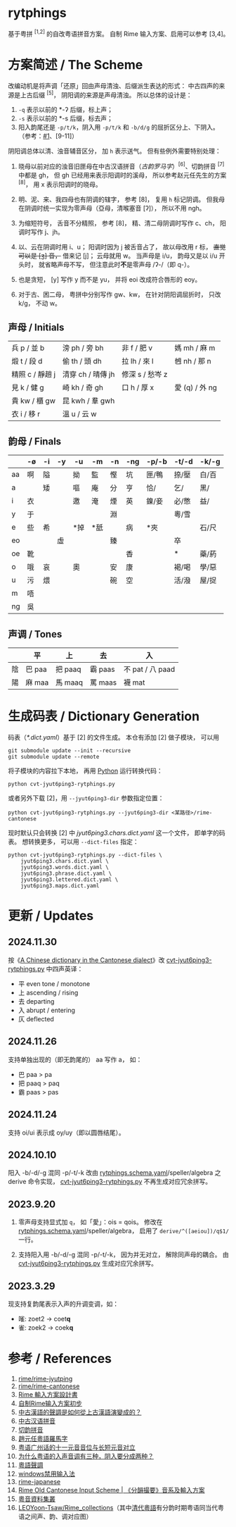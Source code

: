 # rytphings

基于粤拼 <sup>[1,2]</sup> 的自改粤语拼音方案。
自制 Rime 输入方案、启用可以参考 [3,4]。

# 方案简述 / The Scheme

改编动机是将声调「还原」回由声母清浊、后缀派生表达的形式：
中古四声的来源是上古后缀 <sup>[5]</sup>，
阴阳调的来源是声母清浊。
所以总体的设计是：

1. `-q` 表示以前的 *-ʔ 后缀，标上声；
2. `-s` 表示以前的 *-s 后缀，标去声；
3. 阳入韵尾还是 `-p/t/k`，阴入用 `-p/t/k` 和 `-b/d/g` 的屈折区分上、下阴入。
（参考：[#1](https://github.com/iTomxy/rytphings/issues/1)、[9-11]）

阴阳调总体以清、浊音辅音区分，
加 `h` 表示送气。
但有些例外需要特别处理：

1. 晓母以前对应的浊音旧匣母在中古汉语拼音（*古韵罗马字*）<sup>[6]</sup>、切韵拼音 <sup>[7]</sup> 中都是 gh，
但 gh 已经用来表示阳调时的溪母，
所以参考赵元任先生的方案 <sup>[8]</sup>，
用 x 表示阳调时的晓母。

2. 明、泥、来、我四母也有阴调的辖字，
参考 [8]，
复用 `h` 标记阴调。
但我母在阴调时统一实现为零声母（亞母，清喉塞音 [ʔ]），
所以不用 ngh。

3. 为缩短符号，
舌音不分精照，
参考 [8]，
精、清二母阴调时写作 c、ch，
阳调时写作 j、jh。

4. 以、云在阴调时用 i、u；
阳调时因为 j 被舌音占了，
故以母改用 r 标，
~~直觉可以是 [ʒ] 音，~~
借来记 [j]；
云母就用 w。
当声母是 i/u，
韵母又是以 i/u 开头时，
就省略声母不写，
但注意此时**不**是零声母 /ʔ-/（即 q-）。

5. 也是贪短，
[y] 写作 y 而不是 yu，
并将 eoi 改成符合唇形的 eoy。

6. 对于古、困二母，
粤拼中分别写作 gw、kw，
在针对阴阳调屈折时，
只改 k/g，
不动 w。

## 声母 / Initials

| | | | |
| - | - | - | - |
| 兵 p / 並 b | 滂 ph / 旁 bh | 非 f / 肥 v | 媽 mh / 麻 m |
| 煅 t / 段 d | 偷 th / 頭 dh | 拉 lh / 來 l | 乸 nh / 那 n |
| 精照 c / 靜趙 j | 清穿 ch / 晴傳 jh | 修深 s / 愁岑 z |
| 見 k / 健 g | 崎 kh / 奇 gh | 口 h / 厚 x | 愛 (q) / 外 ng |
| 貴 kw / 櫃 gw | 昆 kwh / 羣 gwh |
| 衣 i / 移 r | 溫 u / 云 w |

## 韵母 / Finals

| | -ø | -i | -y | -u | -m | -n | -ng | -p/-b | -t/-d | -k/-g |
| - | - | - | - | - | - | - | - | - | - | - |
| aa | 啊 | 隘 | | 拗 | 監 | 慳 | 坑 | 匣/鴨 | 捺/壓 | 白/百 |
| a | | 矮 | | 嘔 | 庵 | 分 | 亨 | 恰/ | 乞/ | 黑/ |
| i | 衣 | | | 邀 | 淹 | 煙 | 英 | 鎳/妾 | 必/憋 | 益/ |
| y | 于 | | | | | 淵 | | | 粵/雪 |
| e | 些 | 希 | | *掉 | *舐 | | 病 | *夾 | | 石/尺 |
| eo | | | 虛 | | | 臻 | | | 卒 |
| oe | 靴 | | | | | | 香 | | * | 藥/葯 |
| o | 哦 | 哀 | | 奧 | | 安 | 康 | | 褐/喝 | 學/惡 |
| u | 污 | 煨 | | | | 碗 | 空 | | 活/潑 | 屋/捉 |
| m | 唔 |
| ng | 吳 |


## 声调 / Tones

| | 平 | 上 | 去 | 入 |
| - | - | - | - | - |
| 陰 | 巴 paa | 把 paaq | 霸 paas | 不 pat / 八 paad |
| 陽 | 麻 maa | 馬 maaq | 罵 maas | 襪 mat |


# 生成码表 / Dictionary Generation

码表（*\*.dict.yaml*）基于 [2] 的文件生成。
本仓有添加 [2] 做子模块，
可以用

```shell
git submodule update --init --recursive
git submodule update --remote
```

将子模块的内容拉下本地，
再用 [Python](https://www.python.org/) 运行转换代码：

```shell
python cvt-jyut6ping3-rytphings.py
```

或者另外下载 [2]，用 `--jyut6ping3-dir` 参数指定位置：

```shell
python cvt-jyut6ping3-rytphings.py --jyut6ping3-dir <某路径>/rime-cantonese
```

现时默认只会转换 [2] 中 *jyut6ping3.chars.dict.yaml* 这一个文件，
即单字的码表。
想转换更多，
可以用 `--dict-files` 指定：

```shell
python cvt-jyut6ping3-rytphings.py --dict-files \
    jyut6ping3.chars.dict.yaml \
    jyut6ping3.words.dict.yaml \
    jyut6ping3.phrase.dict.yaml \
    jyut6ping3.lettered.dict.yaml \
    jyut6ping3.maps.dict.yaml
```

# 更新 / Updates

## 2024.11.30

按《[A Chinese dictionary in the Cantonese dialect](https://www.google.com.hk/books/edition/A_Chinese_dictionary_in_the_Cantonese_di/mh8TAAAAYAAJ)》改 [cvt-jyut6ping3-rytphings.py](cvt-jyut6ping3-rytphings.py) 中四声英译：

- 平 even tone / monotone
- 上 ascending / rising
- 去 departing
- 入 abrupt / entering
- 仄 deflected

## 2024.11.26

支持单独出现的（即无韵尾的） aa 写作 a，
如：

- 巴 paa > pa
- 把 paaq > paq
- 霸 paas > pas

## 2024.11.24

支持 oi/ui 表示成 oy/uy（即以圆唇结尾）。

## 2024.10.10

阳入 -b/-d/-g 混同 -p/-t/-k 改由 [rytphings.schema.yaml](rytphings.schema.yaml)/speller/algebra 之 derive 命令实现，
[cvt-jyut6ping3-rytphings.py](./cvt-jyut6ping3-rytphings.py) 不再生成对应冗余拼写。

## 2023.9.20

1. 零声母支持显式加 `q`，
如「愛」：ois = qois。
修改在 [rytphings.schema.yaml](rytphings.schema.yaml)/speller/algebra，
启用了 `derive/^([aeiou])/q$1/` 一行。

2. 支持阳入用 -b/-d/-g 混同 -p/-t/-k，
因为并无对立，
解除同声母的耦合。
由 [cvt-jyut6ping3-rytphings.py](./cvt-jyut6ping3-rytphings.py) 生成对应冗余拼写。

## 2023.3.29

现支持复韵尾表示入声的升调变调，如：
- 𠻘: zoet2 -> coet**q**
- 雀: zoek2 -> coek**q**

# 参考 / References

1. [rime/rime-jyutping](https://github.com/rime/rime-jyutping)
2. [rime/rime-cantonese](https://github.com/rime/rime-cantonese)
3. [Rime 輸入方案設計書](https://github.com/rime/home/wiki/RimeWithSchemata)
4. [自制Rime输入方案初步](https://zhuanlan.zhihu.com/p/576244701)
5. [中古漢語的聲調是如何從上古漢語演變成的？](https://www.zhihu.com/question/319038478/answer/1375097629)
6. [中古汉语拼音](https://zh.wikipedia.org/wiki/Wikipedia:%E4%B8%AD%E5%8F%A4%E6%BC%A2%E8%AA%9E%E6%8B%BC%E9%9F%B3)
7. [切韵拼音](https://zhuanlan.zhihu.com/p/478751152)
8. [趙元任粵語羅馬字](https://zh-yue.wikipedia.org/wiki/%E8%B6%99%E5%85%83%E4%BB%BB%E7%B2%B5%E8%AA%9E%E7%BE%85%E9%A6%AC%E5%AD%97)
9. [粤语广州话的十一元音音位与长短元音对立](https://zhuanlan.zhihu.com/p/265020710)
10. [为什么粤语的入声音调有三种，阴入要分成两种？](https://www.zhihu.com/question/36615633)
11. [粵語聲調](https://zh.m.wikipedia.org/zh/%E7%B2%B5%E8%AA%9E%E8%81%B2%E8%AA%BF)
12. [windows禁用输入法](https://blog.csdn.net/HackerTom/article/details/131114830)
13. [rime-japanese](https://github.com/gkovacs/rime-japanese)
14. [Rime Old Cantonese Input Scheme | 《分韻撮要》音系及輸入方案](https://github.com/leimaau/old-Cantonese)
15. [粵音資料集叢](https://github.com/jyutnet/cantonese-books-data)
16. [LEOYoon-Tsaw/Rime_collections](https://github.com/LEOYoon-Tsaw/Rime_collections)（其中[清代粵語](https://github.com/LEOYoon-Tsaw/Rime_collections/blob/master/Old_cantonese.markdown)有分韵时期粤语同当代粤语之间声、韵、调对应图）
